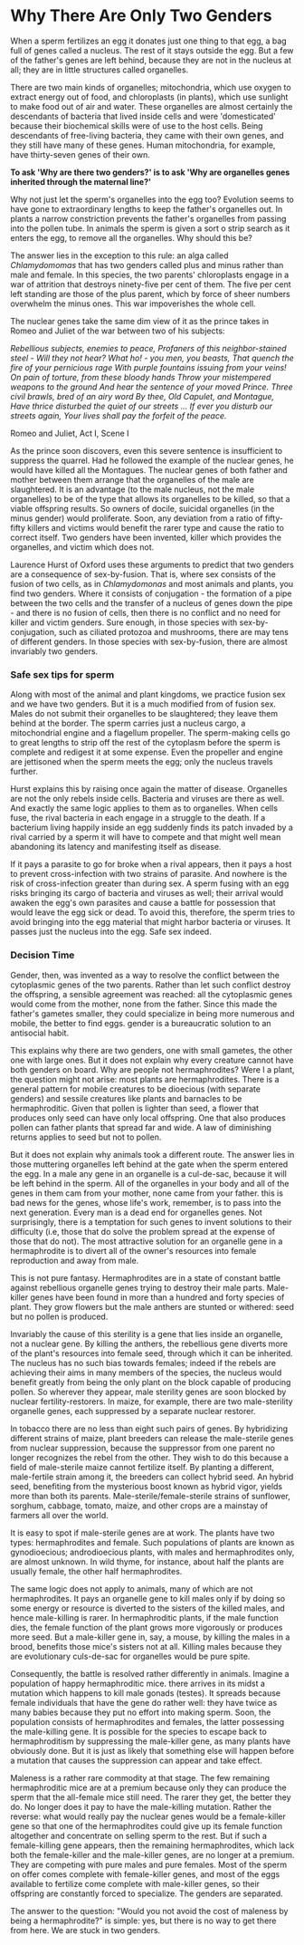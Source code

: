 # Why There Are Only Two Genders

When a sperm fertilizes an egg it donates just one thing to that egg, a bag full of genes called a nucleus. The rest of it stays outside the egg. But a few of the father's genes are left behind, because they are not in the nucleus at all; they are in little structures called organelles.

There are two main kinds of organelles; mitochondria, which use oxygen to extract energy out of food, and chloroplasts (in plants), which use sunlight to make food out of air and water. These organelles are almost certainly the descendants of bacteria that lived inside cells and were 'domesticated' because their biochemical skills were of use to the host cells. Being descendants of free-living bacteria, they came with their own genes, and they still have many of these genes. Human mitochondria, for example, have thirty-seven genes of their own. 

**To ask 'Why are there two genders?' is to ask 'Why are organelles genes inherited through the maternal line?'**

Why not just let the sperm's organelles into the egg too? Evolution seems to have gone to extraordinary lengths to keep the father's organelles out. In plants a narrow constriction prevents the father's organelles from passing into the pollen tube. In animals the sperm is given a sort o strip search as it enters the egg, to remove all the organelles. Why should this be?

The answer lies in the exception to this rule: an alga called *Chlamydomomas* that has two genders called plus and minus rather than male and female. In this species, the two parents' chloroplasts engage in a war of attrition that destroys ninety-five per cent of them. The five per cent left standing are those of the plus parent, which by force of sheer numbers overwhelm the minus ones. This war impoverishes the whole cell. 

The nuclear genes take the same dim view of it as the prince takes in Romeo and Juliet of the war between two of his subjects:

*Rebellious subjects, enemies to peace,
Profaners of this neighbor-stained steel - 
Will they not hear? What ho! - you men, you beasts, 
That quench the fire of your pernicious rage
With purple fountains issuing from your veins!
On pain of torture, from these bloody hands
Throw your mistempered weapons to the ground
And hear the sentence of your moved Prince.
Three civil brawls, bred of an airy word
By thee, Old Capulet, and Montague, 
Have thrice disturbed the quiet of our streets
...
If ever you disturb our streets again,
Your lives shall pay the forfeit of the peace.*

Romeo and Juliet, Act I, Scene I

As the prince soon discovers, even this severe sentence is insufficient to suppress the quarrel. Had he followed the example of the nuclear genes, he would have killed all the Montagues. The nuclear genes of both father and mother between them arrange that the organelles of the male are slaughtered. It is an advantage (to the male nucleus, not the male organelles) to be of the type that allows its organelles to be killed, so that a viable offspring results. So owners of docile, suicidal organelles (in the minus gender) would proliferate. Soon, any deviation from a ratio of fifty-fifty killers and victims would benefit the rarer type and cause the ratio to correct itself. Two genders have been invented, killer which provides the organelles, and victim which does not.

Laurence Hurst of Oxford uses these arguments to predict that two genders are a consequence of sex-by-fusion. That is, where sex consists of the fusion of two cells, as in *Chlamydomonas* and most animals and plants, you find two genders. Where it consists of conjugation - the formation of a pipe between the two cells and the transfer of a nucleus of genes down the pipe - and there is no fusion of cells, then there is no conflict and no need for killer and victim genders. Sure enough, in those species with sex-by-conjugation, such as ciliated protozoa and mushrooms, there are may tens of different genders. In those species with sex-by-fusion, there are almost invariably two genders. 

### Safe sex tips for sperm

Along with most of the animal and plant kingdoms, we practice fusion sex and we have two genders. But it is a much modified from of fusion sex. Males do not submit their organelles to be slaughtered; they leave them behind at the border. The sperm carries just a nucleus cargo, a mitochondrial engine and a flagellum propeller. The sperm-making cells go to great lengths to strip off the rest of the cytoplasm before the sperm is complete and redigest it at some expense. Even the propeller and engine are jettisoned when the sperm meets the egg; only the nucleus travels further.

Hurst explains this by raising once again the matter of disease. Organelles are not the only rebels inside cells. Bacteria and viruses are there as well. And exactly the same logic applies to them as to organelles. When cells fuse, the rival bacteria in each engage in a struggle to the death. If a bacterium living happily inside an egg suddenly finds its patch invaded by a rival carried by a sperm it will have to compete and that might well mean abandoning its latency and manifesting itself as disease.

If it pays a parasite to go for broke when a rival appears, then it pays a host to prevent cross-infection with two strains of parasite. And nowhere is the risk of cross-infection greater than during sex. A sperm fusing with an egg risks bringing its cargo of bacteria and viruses as well; their arrival would awaken the egg's own parasites and cause a battle for possession that would leave the egg sick or dead. To avoid this, therefore, the sperm tries to avoid bringing into the egg material that might harbor bacteria or viruses. It passes just the nucleus into the egg. Safe sex indeed.

### Decision Time

Gender, then, was invented as a way to resolve the conflict between the cytoplasmic genes of the two parents. Rather than let such conflict destroy the offspring, a sensible agreement was reached: all the cytoplasmic genes would come from the mother, none from the father.  Since this made the father's gametes smaller, they could specialize in being more numerous and mobile, the better to find eggs. gender is a bureaucratic solution to an antisocial habit.

This explains why there are two genders, one with small gametes, the other one with large ones. But it does not explain why every creature cannot have both genders on board. Why are people not hermaphrodites? Were I a plant, the question might not arise: most plants are hermaphrodites. There is a general pattern for mobile creatures to be dioecious (with separate genders) and sessile creatures like plants and barnacles to be hermaphroditic. Given that pollen is lighter than seed, a flower that produces only seed can have only local offspring. One that also produces pollen can father plants that spread far and wide. A law of diminishing returns applies to seed but not to pollen.

But it does not explain why animals took a different route. The answer lies in those muttering organelles left behind at the gate when the sperm entered the egg. In a male any gene in an organelle is a cul-de-sac, because it will be left behind in the sperm. All of the organelles in your body and all of the genes in them cam from your mother, none came from your father. this is bad news for the genes, whose life's work, remember, is to pass into the next generation. Every man is a dead end for organelles genes. Not surprisingly, there is a temptation for such genes to invent solutions to their difficulty (i.e, those that do solve the problem spread at the expense of those that do not). The most attractive solution for an organelle gene in a hermaphrodite is to divert all of the owner's resources into female reproduction and away from male.

This is not pure fantasy. Hermaphrodites are in a state of constant battle against rebellious organelle genes trying to destroy their male parts. Male-killer genes have been found in more than a hundred and forty species of plant. They grow flowers but the male anthers are stunted or withered: seed but no pollen is produced.

Invariably the cause of this sterility is a gene that lies inside an organelle, not a nuclear gene. By killing the anthers, the rebellious gene diverts more of the plant's resources into female seed, through which it can be inherited. The nucleus has no such bias towards females; indeed if the rebels are achieving their aims in many members of the species, the nucleus would benefit greatly from being the only plant on the block capable of producing pollen. So wherever they appear, male sterility genes are soon blocked by nuclear fertility-restorers. In maize, for example, there are two male-sterility organelle genes, each suppressed by a separate nuclear restorer.

In tobacco there are no less than eight such pairs of genes. By hybridizing different strains of maize, plant breeders can release the male-sterile genes from nuclear suppression, because the suppressor from one parent no longer recognizes the rebel from the other. They wish to do this because a field of male-sterile maize cannot  fertilize itself. By planting a different, male-fertile strain among it, the breeders can collect hybrid seed. An hybrid seed, benefiting from the mysterious boost known as hybrid vigor, yields more than both its parents. Male-sterile/female-sterile strains of sunflower, sorghum, cabbage, tomato, maize, and other crops are a mainstay of farmers all over the world.

It is easy to spot if male-sterile genes are at work. The plants have two types: hermaphrodites and female. Such populations of plants are known as gynodioecious; androdioecious plants, with males and hermaphrodites only, are almost unknown.  In wild thyme, for instance, about half the plants are usually female, the other half hermaphrodites.

The same logic does not apply to animals, many of which are not hermaphrodites. It pays an organelle gene to kill males only if by doing so some energy or resource is diverted to the sisters of the killed males, and hence male-killing is rarer. In hermaphroditic plants, if the male function dies, the female function of the plant grows more vigorously or produces more seed. But a male-killer gene in, say, a mouse, by killing the males in a brood, benefits those mice's sisters not at all. Killing males because they are evolutionary culs-de-sac for organelles would be pure spite.

Consequently, the battle is resolved rather differently in animals. Imagine a population of happy hermaphroditic mice. there arrives in its midst a mutation which happens to kill male gonads (testes). It spreads because female individuals that have the gene do rather well: they have twice as many babies because they put no effort into making sperm. Soon, the population consists of hermaphrodites and females, the latter possessing the male-killing gene. It is possible for the species to escape back to hermaphroditism by suppressing the male-killer gene, as many plants have obviously done. But it is just as likely that something else will happen before a mutation that causes the suppression can appear and take effect.

Maleness is a rather rare commodity at that stage. The few remaining hermaphroditic mice are at a premium because only they can produce the sperm that the all-female mice still need. The rarer  they get, the better they do. No longer does it pay to have the male-killing mutation. Rather the reverse: what would really pay the nuclear genes would be a female-killer gene so that one of the hermaphrodites could give up its female function altogether and concentrate on selling sperm to the rest. But if such a female-killing gene appears, then the remaining hermaphrodites, which lack both the female-killer and the male-killer genes, are no longer at a premium. They are competing with pure males and pure females. Most of the sperm on offer comes complete with female-killer genes, and most of the eggs available to fertilize come complete with male-killer genes, so their offspring are constantly forced to specialize. The genders are separated.

The answer to the question: "Would you not avoid the cost of maleness by being a hermaphrodite?" is simple: yes, but there is no way to get there from here. We are stuck in two genders.

